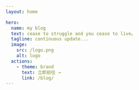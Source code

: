 ```yaml
---
layout: home

hero:
  name: my blog
  text: cease to struggle and you cease to live。
  tagline: continuous update...
  image:
    src: /logo.png
    alt: logo
  actions:
    - theme: brand
      text: 立即前往 →
      link: /blog/
---
```

